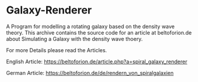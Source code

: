 # Galaxy-Renderer

A Program for modelling a rotating galaxy based on the density wave theory. This archive contains the source code for an 
article at beltoforion.de about Simulating a Galaxy with the density wave thoery.

For more Details please read the Articles.

English Article:
https://beltoforion.de/article.php?a=spiral_galaxy_renderer

German Article:
https://beltoforion.de/de/rendern_von_spiralgalaxien

